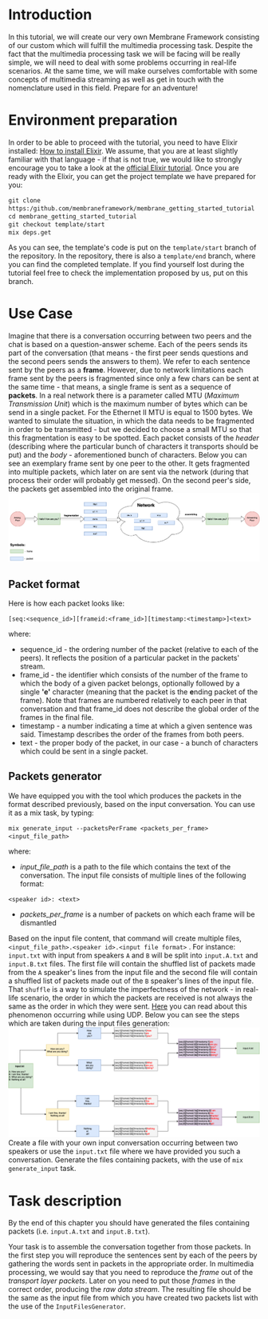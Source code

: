 # Introduction
In this tutorial, we will create our very own Membrane Framework consisting of our custom which will fulfill the multimedia processing task.
Despite the fact that the multimedia processing task we will be facing will be really simple, we will need to deal with some problems occurring in real-life scenarios.
At the same time, we will make ourselves comfortable with some concepts of multimedia streaming as well as get in touch with the nomenclature used in this field. 
Prepare for an adventure! 
# Environment preparation
In order to be able to proceed with the tutorial, you need to have Elixir installed: [How to install Elixir](https://elixir-lang.org/install.html).
We assume, that you are at least slightly familiar with that language - if that is not true, we would like to strongly encourage you to take a look at the [official Elixir tutorial](https://elixir-lang.org/getting-started/introduction.html).
Once you are ready with the Elixir, you can get the project template we have prepared for you:
```
git clone https:/github.com/membraneframework/membrane_getting_started_tutorial
cd membrane_getting_started_tutorial
git checkout template/start
mix deps.get
```
As you can see, the template's code is put on the `template/start` branch of the repository.
In the repository, there is also a `template/end` branch, where you can find the completed template.
If you find yourself lost during the tutorial feel free to check the implementation proposed by us, put on this branch.

# Use Case
Imagine that there is a conversation occurring between two peers and the chat is based on a question-answer scheme.
Each of the peers sends its part of the conversation (that means - the first peer sends questions and the second peers sends the answers to them). We refer to each sentence sent by the peers as a **frame**.
However, due to network limitations each frame sent by the peers is fragmented since only a few chars can be sent at the same time - that means, a single frame is sent as a sequence of **packets**. 
In a real network there is a parameter called MTU (*Maximum Transmission Unit*) which is the maximum number of bytes which can be send in a single packet. For the Ethernet II MTU is equal to 1500 bytes. We wanted to simulate the situation, 
in which the data needs to be fragmented in order to be transmitted - but we decided to choose a small MTU so that this fragmentation is easy to be spotted.
Each packet consists of the *header* (describing where the particular bunch of characters it transports should be put) and the *body* - aforementioned  bunch of characters.
Below you can see an exemplary frame sent by one peer to the other. It gets fragmented into multiple packets, which later on are sent via the network (during that process their order will probably get messed). On the second peer's side, the packets get assembled into the original frame.
![Example Chat](assets/images/example_chat.drawio.png)
## Packet format
Here is how each packet looks like:
```
[seq:<sequence_id>][frameid:<frame_id>][timestamp:<timestamp>]<text>
```
where:
+ sequence_id - the ordering number of the packet (relative to each of the peers). It reflects the position of a particular packet in the packets' stream.
+ frame_id - the identifier which consists of the number of the frame to which the body of a given packet belongs, optionally followed by a single **'e'** character (meaning that the packet is the **e**nding packet of the frame). Note that frames are numbered relatively to each peer in that conversation and that frame_id does not describe the global order of the frames in the final file.
+ timestamp - a number indicating a time at which a given sentence was said. Timestamp describes the order of the frames from both peers. 
+ text - the proper body of the packet, in our case - a bunch of characters which could be sent in a single packet.

## Packets generator
We have equipped you with the tool which produces the packets in the format described previously, based on the input conversation. You can use it as a mix task, by typing:
```
mix generate_input --packetsPerFrame <packets_per_frame> <input_file_path>
```
where: 
+ *input_file_path* is a path to the file which contains the text of the conversation. The input file consists of multiple lines of the following format:
```
<speaker id>: <text>
```
+ *packets_per_frame* is a number of packets on which each frame will be dismantled

Based on the input file content, that command will create multiple files, `<input_file_path>.<speaker id>.<input file format>` . For instance: `input.txt` with input from speakers `A` and `B` will be split into `input.A.txt` and `input.B.txt` files.
The first file will contain the shuffled list of packets made from the `A` speaker's lines from the input file and the second file will contain a shuffled list of packets made out of the `B` speaker's lines of the input file. That `shuffle` is a way to simulate the imperfectness of the network - in real-life scenario, the order in which the packets are received is not always the same as the order in which they were sent. [Here](https://www.openmymind.net/How-Unreliable-Is-UDP/) you can read about this phenomenon occurring while using UDP. 
Below you can see the steps which are taken during the input files generation:<br>
![Example Input](assets/images/example_input.drawio.png)
Create a file with your own input conversation occurring between two speakers or use the `input.txt` file where we have provided you such a conversation. Generate the files containing packets, with the use of `mix generate_input` task.

# Task description
By the end of this chapter you should have generated the files containing packets (i.e. `input.A.txt` and `input.B.txt`).

Your task is to assemble the conversation together from those packets. In the first step you will reproduce the sentences sent by each of the peers by gathering the words sent in packets in the appropriate order. In multimedia processing, we would say that you need to reproduce the *frame* out of the *transport layer packets*. Later on you need to put those *frames* in the correct order, producing the *raw data stream*.
The resulting file should be the same as the input file from which you have created two packets list with the use of the `InputFilesGenerator`.